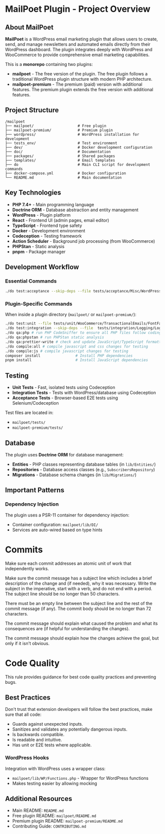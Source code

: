 # MailPoet Plugin - Project Overview

## About MailPoet

**MailPoet** is a WordPress email marketing plugin that allows users to create, send, and manage newsletters and automated emails directly from their WordPress dashboard. The plugin integrates deeply with WordPress and WooCommerce to provide comprehensive email marketing capabilities.

This is a **monorepo** containing two plugins:

- **mailpoet** - The free version of the plugin. The free plugin follows a traditional WordPress plugin structure with modern PHP architecture.
- **mailpoet-premium** - The premium (paid) version with additional features. The premium plugin extends the free version with additional features.

## Project Structure

```text
/mailpoet
├── mailpoet/                    # Free plugin
├── mailpoet-premium/            # Premium plugin
├── wordpress/                   # WordPress installation for development
├── tests_env/                   # Test environment
├── dev/                         # Docker development configuration
├── doc/                         # Documentation
├── packages/                    # Shared packages
├── templates/                   # Email templates
├── do                           # Main CLI script for development commands
├── docker-compose.yml           # Docker configuration
└── README.md                    # Main documentation
```

## Key Technologies

- **PHP 7.4+** - Main programming language
- **Doctrine ORM** - Database abstraction and entity management
- **WordPress** - Plugin platform
- **React** - Frontend UI (admin pages, email editor)
- **TypeScript** - Frontend type safety
- **Docker** - Development environment
- **Codeception** - Testing framework
- **Action Scheduler** - Background job processing (from WooCommerce)
- **PHPStan** - Static analysis
- **pnpm** - Package manager

## Development Workflow

### Essential Commands

```bash
./do test:acceptance --skip-deps --file tests/acceptance/Misc/WordPressSiteEditorCest.php # Run an end to end test
```

### Plugin-Specific Commands

When inside a plugin directory (`mailpoet/` or `mailpoet-premium/`):

```bash
./do test:unit --file tests/unit/WooCommerce/TransactionalEmails/FontFamilyValidatorTest.php
./do test:integration --skip-deps --file  tests/integration/Logging/LogHandlerTest.php
./do qa:php # run PHP CodeSniffer to ensure all PHP files follow coding standards
./do qa:phpstan # run PHPStan static analysis
./do qa:prettier-write # check and update JavaScript/TypeScript formatting
./do compile:all # compile javascript and css changes for testing
./do compile:js # compile javascript changes for testing
composer install                # Install PHP dependencies
pnpm install                    # Install JavaScript dependencies
```

## Testing

- **Unit Tests** - Fast, isolated tests using Codeception
- **Integration Tests** - Tests with WordPress/database using Codeception
- **Acceptance Tests** - Browser-based E2E tests using Selenium/Codeception

Test files are located in:

- `mailpoet/tests/`
- `mailpoet-premium/tests/`

## Database

The plugin uses **Doctrine ORM** for database management:

- **Entities** - PHP classes representing database tables (in `lib/Entities/`)
- **Repositories** - Database access classes (e.g., `SubscribersRepository`)
- **Migrations** - Database schema changes (in `lib/Migrations/`)

## Important Patterns

### Dependency Injection

The plugin uses a PSR-11 container for dependency injection:

- Container configuration: `mailpoet/lib/DI/`
- Services are auto-wired based on type hints

# Commits

Make sure each commit addresses an atomic unit of work that independently works.

Make sure the commit message has a subject line which includes a brief description of the change and (if needed), why it was necessary. Write the subject in the imperative, start with a verb, and do not end with a period. The subject line should be no longer than 50 characters.

There must be an empty line between the subject line and the rest of the commit message (if any). The commit body should be no longer than 72 characters.

The commit message should explain what caused the problem and what its consequences are (if helpful for understanding the changes).

The commit message should explain how the changes achieve the goal, but only if it isn't obvious.

# Code Quality

This rule provides guidance for best code quality practices and preventing bugs.

## Best Practices

Don't trust that extension developers will follow the best practices, make sure that all code:

- Guards against unexpected inputs.
- Sanitizes and validates any potentially dangerous inputs.
- Is backwards compatible.
- Is readable and intuitive.
- Has unit or E2E tests where applicable.

### WordPress Hooks

Integration with WordPress uses a wrapper class:

- `mailpoet/lib/WP/Functions.php` - Wrapper for WordPress functions
- Makes testing easier by allowing mocking

## Additional Resources

- Main README: `README.md`
- Free plugin README: `mailpoet/README.md`
- Premium plugin README: `mailpoet-premium/README.md`
- Contributing Guide: `CONTRIBUTING.md`
